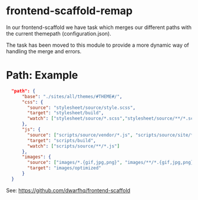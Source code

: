 # frontend-scaffold-remap
In our frontend-scaffold we have task which merges our different paths with the current themepath (configuration.json).

The task has been moved to this module to provide a more dynamic way of handling the merge and errors.

# Path: Example
```json
  "path": {
      "base": "./sites/all/themes/#THEME#/",
      "css": {
        "source": "stylesheet/source/style.scss",
        "target": "stylesheet/build",
        "watch": ["stylesheet/source/*.scss","stylesheet/source/**/*.scss"]
      },
      "js": {
        "source": ["scripts/source/vendor/*.js", "scripts/source/site/*.js"],
        "target": "scripts/build",
        "watch": ["scripts/source/**/*.js"]
      },
      "images": {
        "source": ["images/*.{gif,jpg,png}", "images/**/*.{gif,jpg,png}"],
        "target": "images/optimized"  
      }
  }
```

See: https://github.com/dwarfhq/frontend-scaffold
